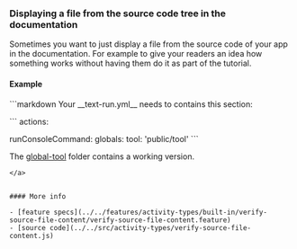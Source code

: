 ### Displaying a file from the source code tree in the documentation

Sometimes you want to just display a file from the source code of your app in the documentation.
For example to give your readers an idea how something works
without having them do it as part of the tutorial.


#### Example

<a class="tr_runMarkdownInTextrun">
```markdown
<a class="tr_verifySourceFileContent">
Your __text-run.yml__ needs to contains this section:

`​``
actions:

  runConsoleCommand:
    globals:
      tool: 'public/tool'
`​``

The
[global-tool](examples/global-tool)
folder contains a working version.
</a>
```
</a>


#### More info

- [feature specs](../../features/activity-types/built-in/verify-source-file-content/verify-source-file-content.feature)
- [source code](../../src/activity-types/verify-source-file-content.js)
